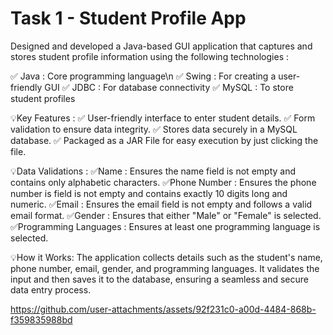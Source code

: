# Task 1 - Student Profile App

Designed and developed a Java-based GUI application that captures and stores student profile information using the following technologies :

✅ Java : Core programming language\n
✅ Swing : For creating a user-friendly GUI
✅ JDBC : For database connectivity
✅ MySQL : To store student profiles

💡Key Features :
✅ User-friendly interface to enter student details.
✅ Form validation to ensure data integrity.
✅ Stores data securely in a MySQL database.
✅ Packaged as a JAR File for easy execution by just clicking the file.

💡Data Validations :
✅Name : Ensures the name field is not empty and contains only alphabetic characters.
✅Phone Number : Ensures the phone number is field is not empty and contains exactly 10 digits long and numeric.
✅Email : Ensures the email field is not empty and follows a valid email format.
✅Gender : Ensures that either "Male" or "Female" is selected.
✅Programming Languages : Ensures at least one programming language is selected.

💡How it Works:
The application collects details such as the student's name, phone number, email, gender, and programming languages. It validates the input and then saves it to the database, ensuring a seamless and secure data entry process.

https://github.com/user-attachments/assets/92f231c0-a00d-4484-868b-f359835988bd
